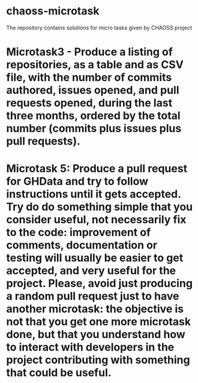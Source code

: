 # chaoss-microtask
The repository contains solutions for micro tasks  given by CHAOSS project
# Microtask3 - Produce a listing of repositories, as a table and as CSV file, with the number of commits authored, issues opened, and pull requests opened, during the last three months, ordered by the total number (commits plus issues plus pull requests).


# Microtask 5: Produce a pull request for GHData and try to follow instructions until it gets accepted. Try do do something simple that you consider useful, not necessarily fix to the code: improvement of comments, documentation or testing will usually be easier to get accepted, and very useful for the project. Please, avoid just producing a random pull request just to have another microtask: the objective is not that you get one more microtask done, but that you understand how to interact with developers in the project contributing with something that could be useful.
